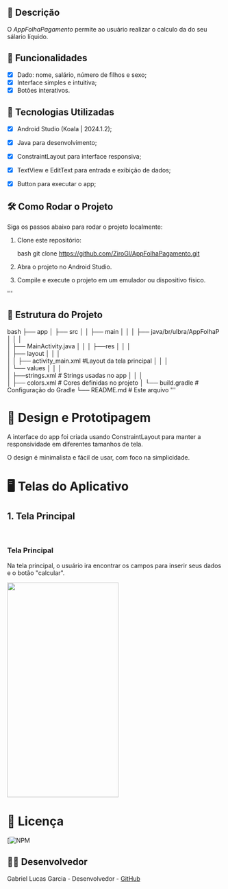 ## 📱 Descrição

O *AppFolhaPagamento* permite ao usuário realizar o calculo da do seu sálario líquido. 

## 🔧 Funcionalidades

- [x] Dado: nome, salário, número de filhos e sexo;
- [x] Interface simples e intuitiva;
- [x] Botões interativos.

## 🚀 Tecnologias Utilizadas

- [x] Android Studio (Koala | 2024.1.2);
- [x] Java para desenvolvimento;
- [x] ConstraintLayout para interface responsiva;
- [x] TextView e EditText para entrada e exibição de dados;
- [x] Button   para executar o app;


## 🛠️ Como Rodar o Projeto

Siga os passos abaixo para rodar o projeto localmente:

1. Clone este repositório:

    bash
    git clone https://github.com/ZiroGl/AppFolhaPagamento.git

    

2. Abra o projeto no Android Studio.

3. Compile e execute o projeto em um emulador ou dispositivo físico.

'''
## 📂 Estrutura do Projeto

bash
├── app
│   ├── src
│   │   ├── main
│   │   │   ├── java/br/ulbra/AppFolhaP
│   │   │  
│   ├── MainActivity.java
│   │   │   ├──res
│   │   │  
│   ├── layout
│   │   │  
│   │   ├── activity_main.xml      #Layout da tela principal
│   │   │  
│   └── values
│   │   │  
│       ├──strings.xml                        # Strings usadas no app
│   │   │  
│       ├── colors.xml             # Cores definidas no projeto
│   └── build.gradle               # Configuração do Gradle
└── README.md                      # Este arquivo
'''


 
# 🎨 Design e Prototipagem
 
A interface do app foi criada usando ConstraintLayout para manter a responsividade em diferentes tamanhos de tela.
 
O design é minimalista e fácil de usar, com foco na simplicidade.
 
# 🖥️ Telas do Aplicativo
 
## 1. Tela Principal
 <br> <h3> Tela Principal</h3>
Na tela principal, o usuário ira encontrar os campos para inserir seus dados e o botão "calcular".


<img src="https://github.com/user-attachments/assets/1b180d6c-cbbb-48ae-b066-ceb9e1b43eb1" width="260" height="500"/>


# 📄 Licença

[![NPM](https://github.com/ZiroGl/AppFolhaPagamento/blob/main/LICENSE)  

## 👨‍💻 Desenvolvedor 

Gabriel Lucas Garcia - Desenvolvedor - [GitHub](https://github.com/ZiroGl)
